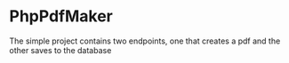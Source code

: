 # PhpPdfMaker
The simple project contains two endpoints, one that creates a pdf and the other saves to the database
